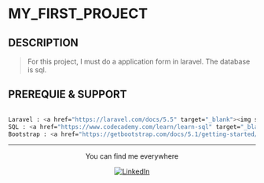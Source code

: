 # MY_FIRST_PROJECT

## DESCRIPTION

> For this project, I must do a application form in laravel. The database is sql.
## PREREQUIE & SUPPORT

```bash

Laravel : <a href="https://laravel.com/docs/5.5" target="_blank"><img src="https://www.google.com/url?sa=i&url=https%3A%2F%2Flaravel-news.com%2Fwhat-is-laravel&psig=AOvVaw3DrZSk_g1DDIuV7uzpOHXq&ust=1637954380343000&source=images&cd=vfe&ved=0CAsQjRxqFwoTCPCt5NqdtPQCFQAAAAAdAAAAABAD" alt="Laravel"></a>
SQL : <a href="https://www.codecademy.com/learn/learn-sql" target="_blank"><img src="https://www.google.com/url?sa=i&url=https%3A%2F%2Fwww.softfluent.fr%2Fblog%2Fsecuriser-une-requete-sql%2F&psig=AOvVaw3XLzr9AOV2jL7up4-9dvcj&ust=1637954449302000&source=images&cd=vfe&ved=0CAsQjRxqFwoTCKD3ivydtPQCFQAAAAAdAAAAABAD" alt="SQL" style="height=15px;width=15px;"></a>
Bootstrap : <a href="https://getbootstrap.com/docs/5.1/getting-started/introduction/" target="_blank"><img src="https://www.google.com/url?sa=i&url=https%3A%2F%2Fgithub.com%2Ftwbs&psig=AOvVaw24SHQwsD-FXbt7JO8kpCiP&ust=1637954816102000&source=images&cd=vfe&ved=0CAsQjRxqFwoTCKDwjrCftPQCFQAAAAAdAAAAABAD" alt="LinkedIn" style="height=15px;width=15px;"></a>

```

<div align="center">

---

You can find me everywhere

<a href="https://www.linkedin.com/in/mawul%C3%A9-toudoguin-54a0831a3/" target="_blank"><img src="https://img.shields.io/badge/LinkedIn-%230077B5.svg?&style=flat-square&logo=linkedin&logoColor=white" alt="LinkedIn"></a>
</div>